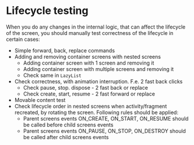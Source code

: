 # Lifecycle testing

When you do any changes in the internal logic, that can affect the lifecycle of the screen, you should manually test correctness of the lifecycle in
certain cases:

* Simple forward, back, replace commands
* Adding and removing container screens with nested screens
    * Adding container screen with 1 screen and removing it
    * Adding container screen with multiple screens and removing it
    * Check same in `LazyList`
* Check correctness, with animation interruption. F.e. 2 fast back clicks
    * Check pause, stop. dispose - 2 fast back or replace
    * Check create, start, resume - 2 fast forward or replace
* Movable content test
* Check lifecycle order in nested screens when activity/fragment recreated, by rotating the screen. Following rules should be applied:
    * Parent screens events ON_CREATE, ON_START, ON_RESUME should be called before child screens events
    * Parent screens events ON_PAUSE, ON_STOP, ON_DESTROY should be called after child screens events